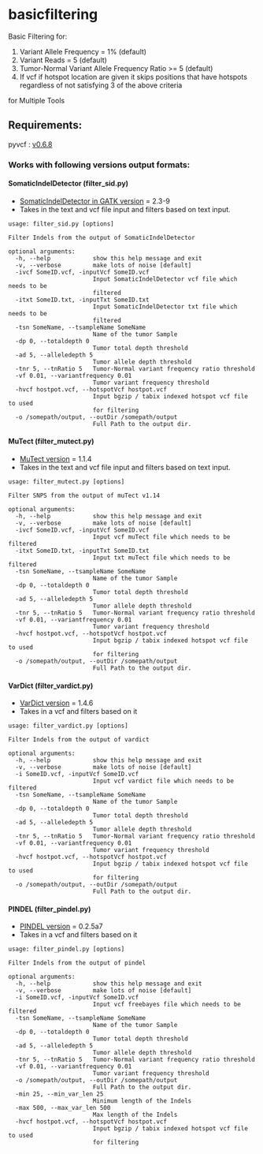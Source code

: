 # basicfiltering
Basic Filtering for: 

1. Variant Allele Frequency = 1% (default)
2. Variant Reads = 5 (default)
3. Tumor-Normal Variant Allele Frequency Ratio >= 5  (default)
4. If vcf if hotspot location are given it skips positions that have hotspots regardless of not satisfying 3 of the above criteria

for Multiple Tools

## Requirements:
pyvcf : [v0.6.8](http://pyvcf.readthedocs.io/en/latest/INTRO.html)

### Works with following versions output formats:

#### SomaticIndelDetector (filter\_sid.py)
- [SomaticIndelDetector in GATK  version](https://software.broadinstitute.org/gatk/download/) = 2.3-9
- Takes in the text and vcf file input and filters based on text input. 	

```
usage: filter_sid.py [options]

Filter Indels from the output of SomaticIndelDetector

optional arguments:
  -h, --help            show this help message and exit
  -v, --verbose         make lots of noise [default]
  -ivcf SomeID.vcf, -inputVcf SomeID.vcf
                        Input SomaticIndelDetector vcf file which needs to be
                        filtered
  -itxt SomeID.txt, -inputTxt SomeID.txt
                        Input SomaticIndelDetector txt file which needs to be
                        filtered
  -tsn SomeName, --tsampleName SomeName
                        Name of the tumor Sample
  -dp 0, --totaldepth 0
                        Tumor total depth threshold
  -ad 5, --alleledepth 5
                        Tumor allele depth threshold
  -tnr 5, --tnRatio 5   Tumor-Normal variant frequency ratio threshold
  -vf 0.01, --variantfrequency 0.01
                        Tumor variant frequency threshold
  -hvcf hostpot.vcf, --hotspotVcf hostpot.vcf
                        Input bgzip / tabix indexed hotspot vcf file to used
                        for filtering
  -o /somepath/output, --outDir /somepath/output
                        Full Path to the output dir.

```

#### MuTect (filter\_mutect.py)
- [MuTect version](https://github.com/broadinstitute/mutect/tree/1.1.4) = 1.1.4
- Takes in the text and vcf file input and filters based on text input.

```
usage: filter_mutect.py [options]

Filter SNPS from the output of muTect v1.14

optional arguments:
  -h, --help            show this help message and exit
  -v, --verbose         make lots of noise [default]
  -ivcf SomeID.vcf, -inputVcf SomeID.vcf
                        Input vcf muTect file which needs to be filtered
  -itxt SomeID.txt, -inputTxt SomeID.txt
                        Input txt muTect file which needs to be filtered
  -tsn SomeName, --tsampleName SomeName
                        Name of the tumor Sample
  -dp 0, --totaldepth 0
                        Tumor total depth threshold
  -ad 5, --alleledepth 5
                        Tumor allele depth threshold
  -tnr 5, --tnRatio 5   Tumor-Normal variant frequency ratio threshold
  -vf 0.01, --variantfrequency 0.01
                        Tumor variant frequency threshold
  -hvcf hostpot.vcf, --hotspotVcf hostpot.vcf
                        Input bgzip / tabix indexed hotspot vcf file to used
                        for filtering
  -o /somepath/output, --outDir /somepath/output
                        Full Path to the output dir.

```

#### VarDict (filter\_vardict.py)
- [VarDict version](https://github.com/AstraZeneca-NGS/VarDictJava/tree/v1.4.6) = 1.4.6
- Takes in a vcf and filters based on it

```
usage: filter_vardict.py [options]

Filter Indels from the output of vardict

optional arguments:
  -h, --help            show this help message and exit
  -v, --verbose         make lots of noise [default]
  -i SomeID.vcf, -inputVcf SomeID.vcf
                        Input vcf vardict file which needs to be filtered
  -tsn SomeName, --tsampleName SomeName
                        Name of the tumor Sample
  -dp 0, --totaldepth 0
                        Tumor total depth threshold
  -ad 5, --alleledepth 5
                        Tumor allele depth threshold
  -tnr 5, --tnRatio 5   Tumor-Normal variant frequency ratio threshold
  -vf 0.01, --variantfrequency 0.01
                        Tumor variant frequency threshold
  -hvcf hostpot.vcf, --hotspotVcf hostpot.vcf
                        Input bgzip / tabix indexed hotspot vcf file to used
                        for filtering
  -o /somepath/output, --outDir /somepath/output
                        Full Path to the output dir.
```
#### PINDEL (filter\_pindel.py)
- [PINDEL version](https://github.com/genome/pindel/tree/v0.2.5a7) = 0.2.5a7
- Takes in a vcf and filters based on it

```
usage: filter_pindel.py [options]

Filter Indels from the output of pindel

optional arguments:
  -h, --help            show this help message and exit
  -v, --verbose         make lots of noise [default]
  -i SomeID.vcf, -inputVcf SomeID.vcf
                        Input vcf freebayes file which needs to be filtered
  -tsn SomeName, --tsampleName SomeName
                        Name of the tumor Sample
  -dp 0, --totaldepth 0
                        Tumor total depth threshold
  -ad 5, --alleledepth 5
                        Tumor allele depth threshold
  -tnr 5, --tnRatio 5   Tumor-Normal variant frequency ratio threshold
  -vf 0.01, --variantfrequency 0.01
                        Tumor variant frequency threshold
  -o /somepath/output, --outDir /somepath/output
                        Full Path to the output dir.
  -min 25, --min_var_len 25
                        Minimum length of the Indels
  -max 500, --max_var_len 500
                        Max length of the Indels
  -hvcf hostpot.vcf, --hotspotVcf hostpot.vcf
                        Input bgzip / tabix indexed hotspot vcf file to used
                        for filtering

```

